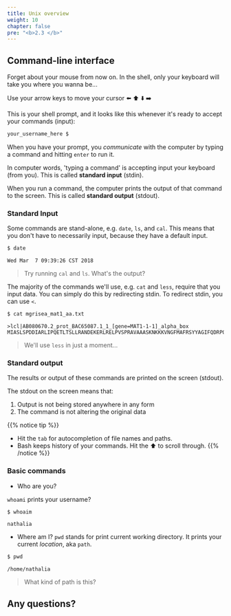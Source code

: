 ```yaml
---
title: Unix overview
weight: 10
chapter: false
pre: "<b>2.3 </b>"
---
```


## Command-line interface

Forget about your mouse from now on. In the shell, only your keyboard will take you where you wanna be...

Use your arrow keys to move your cursor  :arrow_left: :arrow_up: :arrow_down: :arrow_right:

This is your shell prompt, and it looks like this whenever it's ready to accept your commands (input):

```bash
your_username_here $
``` 

When you have your prompt, you *communicate* with the computer by typing a command and hitting `enter` to run it.

In computer words, 'typing a command' is accepting input your keyboard (from you). This is called **standard input** (stdin).

When you run a command, the computer prints the output of that command to the screen. This is called **standard output** (stdout).  


### Standard Input 

Some commands are stand-alone, e.g. `date`, `ls`, and `cal`. This means that you don't have to necessarily input, because they have a default input.

```bash
$ date
```
	Wed Mar  7 09:39:26 CST 2018

> Try running `cal` and `ls`. What's the output?

The majority of the commands we'll use, e.g. `cat` and `less`, require that you input data. You can simply do this by redirecting stdin. To redirect stdin, you can use `<`. 

```bash
$ cat mgrisea_mat1_aa.txt
```
	>lcl|AB080670.2_prot_BAC65087.1_1_[gene=MAT1-1-1]_alpha_box
	MIASLSPDDIARLIPQETLTSLLRANDEKERLRELPVSPRAVAAASKNKKKVNGFMAFRSYYAGIFQDRPQKERSPFITLLWQKETLKSRWTLMANVFSRIRDFAGTTRGRMAMSGFLRVACPLLGITKPCDYLRRYNWELEFVADASAPYDAAMKYEISQSQIPHIVDEFEVPTTEIELLRACVQGGFPFENSAQLLRDMEDSSVTVMTRTAPIMAPSHASQASHGQHNHHFINTLINDPDAAISALLPQDEDIGSLMVDMNIIHSLETDSSTTSSARNSVSPLEQHLFFHEDVSIDPSTMVSFPGEGHGHPETQYSYPNPTLGLW

> We'll use `less` in just a moment...


### Standard output

The results or output of these commands are  printed on the screen (stdout).

The stdout on the screen means that:

1. Output is not being stored anywhere in any form  
2. The command is not altering the original data  

{{% notice tip %}}
+ Hit the `tab` for autocompletion of file names and paths.
+ Bash keeps history of your commands. Hit the :arrow_up: to scroll through.
{{% /notice %}}


### Basic commands

+ Who are you?

`whoami` prints your username?
```bash
$ whoaim
```
	nathalia

+ Where am I? 
`pwd` stands for print current working directory. It prints your current *location*, aka `path`.

```bash
$ pwd
```
	/home/nathalia 

> What kind of path is this?




## **Any questions?**
